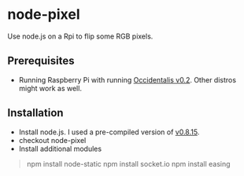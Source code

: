 node-pixel
==========

Use node.js on a Rpi to flip some RGB pixels.


## Prerequisites ##

* Running Raspberry Pi with running [Occidentalis v0.2](http://learn.adafruit.com/adafruit-raspberry-pi-educational-linux-distro/). Other distros might work as well.


## Installation ##

* Install node.js. I used a pre-compiled version of [v0.8.15](http://www.raspberrypi.org/phpBB3/viewtopic.php?f=34&t=24130).
* checkout node-pixel
* Install additional modules
> npm install node-static
> npm install socket.io
> npm install easing

 




